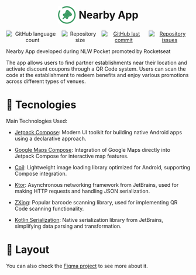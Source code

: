 
<h1 style="display: flex; align-items: center; justify-content: center; gap: 0.5rem">
  <img src="/img/logo.SVG" alt="Nearby App" width="48px" height="48px">
  Nearby App
</h1>

<p align="center" style="display: flex; align-items: center; justify-content: center; gap: 0.5rem">
  <img alt="GitHub language count" src="https://img.shields.io/github/languages/count/viniciuscosta110/Nearby-App">

  <img alt="Repository size" src="https://img.shields.io/github/repo-size/viniciuscosta110/Nearby-App">
  
  <a href="https://github.com/viniciuscosta110/Nearby-App/commits/main">
    <img alt="GitHub last commit" src="https://img.shields.io/github/last-commit/viniciuscosta110/Nearby-App">
  </a>

  <a href="https://github.com/viniciuscosta110/Nearby-App/issues">
    <img alt="Repository issues" src="https://img.shields.io/github/issues/viniciuscosta110/Nearby-App">
  </a>
</p>

Nearby App developed during NLW Pocket promoted by Rocketseat

The app allows users to find partner establishments near their location and activate discount coupons through a QR Code system. Users can scan the code at the establishment to redeem benefits and enjoy various promotions across different types of venues.

# :rocket: Tecnologies
Main Technologies Used:

- [Jetpack Compose](https://developer.android.com/compose): Modern UI toolkit for building native Android apps using a declarative approach.

- [Google Maps Compose](https://developers.google.com/maps/documentation/android-sdk/maps-compose?hl=pt-br): Integration of Google Maps directly into Jetpack Compose for interactive map features.

- [Coil](https://coil-kt.github.io/coil/compose/): Lightweight image loading library optimized for Android, supporting Compose integration.

- [Ktor](https://ktor.io/): Asynchronous networking framework from JetBrains, used for making HTTP requests and handling JSON serialization.

- [ZXing](https://github.com/zxing/zxing): Popular barcode scanning library, used for implementing QR Code scanning functionality.

- [Kotlin Serialization](https://kotlinlang.org/docs/serialization.html): Native serialization library from JetBrains, simplifying data parsing and transformation.

# 🔖 Layout
You can also check the [Figma project](https://www.figma.com/community/file/1448070647757721748/nlw-pocket-mobile-nearby) to see more about it.

